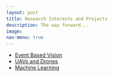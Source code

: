 ```yaml
---
layout: post
title: Research Interests and Projects
description: The way forward...
image:
nav-menu: true
---
```


<!-- Main -->
<div id="main" class="alt">

<!-- One -->
<section id="one">

<ul class="actions fit">
	<li><a href="#" class="button  fit" id='Education'    onclick="document.getElementById('ProjectContentsDiv').innerHTML=document.getElementById('EventBasedVisionMD').innerHTML;">Event Based Vision</a></li>
	<li><a href="#" class="button  fit" id='Drones' onclick="document.getElementById('ProjectContentsDiv').innerHTML=document.getElementById('DronesMD').innerHTML;">UAVs and Drones</a></li>
	<li><a href="#" class="button  fit" id='MachineLearning'       onclick="document.getElementById('ProjectContentsDiv').innerHTML=document.getElementById('MachineLearningMD').innerHTML;">Machine Learning</a></li>
</ul>


<div id='EventBasedVisionMD' style="display:none;">
		<p><span class="image left"><img src="assets/images/research_interests/event_based_vision/DVS_output.png" alt=""></span><span class="image right"><img src="assets/images/research_interests/event_based_vision/davis346redcolor.png" alt=""></span>Forget Computer Vision as you know it and get ready to  meet Event Cameras. Currently, a lot of new paradigms for visual sensing are being explored  and event cameras happen to be one of them. Numerous application have been gaining traction over the years. You can read more about the cutting edge <a href="https://github.com/uzh-rpg/event-based_vision_resources">here</a>. During my time at the Indian Insitute of Science as a project assistant, I'd worked on some interesting problems in Event based vision. Below is the work I have done during that period.</p>
		<header class="major">
		<h3>Phase of Events</h3>
		</header>
				<p><span class="image left"><img src="assets/images/research_interests/event_based_vision/wrapped_and_unwrapped_POE3D.png" alt=""></span>
				Fringe Pattern Profilometry has been a popular problem in traditional computer vision. Can it be solved using data from only an event sensor. This project aims to explore this question.</p>
		 		You can follow the project <a href="https://github.com/ashishrao7/POE3D" target="_blank">here</a>
		<header class="major">
		<h3>Neuromorphic Sampling</h3>
		</header>
				<p><span class="image right"><img src="assets/images/research_interests/event_based_vision/davis346redcolor.png" style="width:200px;height:150px;" alt=""></span> Data from a neuromorphic vision sensor is sparse and non uniformly sampled. Under what conditions would perfect reconstruction be possible. This project aims to simulate a few toy experiments to answer that question. A bare bones event simulator is also available here.</p>
				You can follow the project <a href="https://github.com/ashishrao7/POE3D" target="_blank">here</a><br><br>
		<header class="major">
		<h3>Motion Contrast 3D</h3>
		</header>
			<p><span class="image left"><img src="assets/images/research_interests/event_based_vision/Hand_MC3D.png" alt=""></span> Line Scanning methods have been around since years to perform 3-D reconstructions of objects. Would doing this with an event camera make the process any better? This research was done by the computational photography group at the Northwestern University. The <a href="https://compphotolab.northwestern.edu/wordpress/wp-content/uploads/2015/04/dvs_031.pdf" target="_blank">paper</a> has been implemented in the repository for this project.</p>
			You can follow the project <a href="https://github.com/ashishrao7/motion_contrast_3D" target="_blank">here</a>
</div>

<div id='Drones MD' style="display:none;">
    <b>ARTICLE 3</b> This is information about Awards
</div>

<div id='MachineLearningMD' style="display:none;">
    <b>ARTICLE 4</b> This is information about my skills
</div>




<!-- Display Div-->
<div id="ProjectContentsDiv"></div>
<script>document.getElementById('ProjectContentsDiv').innerHTML=document.getElementById('EventBasedVisionMD').innerHTML;</script>

</section>
</div>